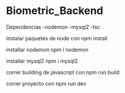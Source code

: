 # Biometric_Backend


Dependencias
-nodemon
-mysql2
-tsc

Instalar paquetes de node con npm install

installar nodemon npm i nodemon

installar mysql2 npm i mysql2



correr building de javascript con npm run build

correr proyecto con npm run dev
